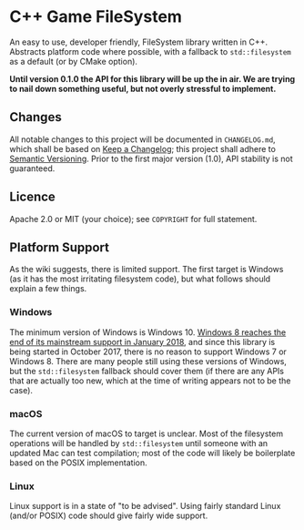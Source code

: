 # C++ Game FileSystem

An easy to use, developer friendly, FileSystem library written in C++.  Abstracts platform code where possible, with a fallback to `std::filesystem` as a default (or by CMake option).

**Until version 0.1.0 the API for this library will be up the in air.  We are trying to nail down something useful, but not overly stressful to implement.**

## Changes

All notable changes to this project will be documented in `CHANGELOG.md`, which shall be based on [Keep a Changelog](http://keepachangelog.com/en/1.0.0/); this project shall adhere to [Semantic Versioning](http://semver.org/spec/v2.0.0.html).  Prior to the first major version (1.0), API stability is not guaranteed.

## Licence

Apache 2.0 or MIT (your choice); see `COPYRIGHT` for full statement.

## Platform Support

As the wiki suggests, there is limited support.  The first target is Windows (as it has the most irritating filesystem code), but what follows should explain a few things.

### Windows

The minimum version of Windows is Windows 10.  [Windows 8 reaches the end of its mainstream support in January 2018](https://support.microsoft.com/en-us/help/13853/windows-lifecycle-fact-sheet), and since this library is being started in October 2017, there is no reason to support Windows 7 or Windows 8.  There are many people still using these versions of Windows, but the `std::filesystem` fallback should cover them (if there are any APIs that are actually too new, which at the time of writing appears not to be the case).

### macOS

The current version of macOS to target is unclear.  Most of the filesystem operations will be handled by `std::filesystem` until someone with an updated Mac can test compilation; most of the code will likely be boilerplate based on the POSIX implementation.

### Linux

Linux support is in a state of "to be advised".  Using fairly standard Linux (and/or POSIX) code should give fairly wide support.